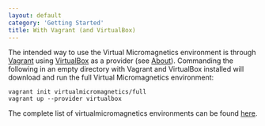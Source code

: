 ```yaml
---
layout: default
category: 'Getting Started'
title: With Vagrant (and VirtualBox)
---
```


The intended way to use the Virtual Micromagnetics environment is through
[Vagrant](https://www.vagrantup.com/) using
[VirtualBox](https://www.virtualbox.org/wiki/Downloads) as a provider (see
[About](/about/)). Commanding the following in an empty directory with Vagrant
and VirtualBox installed will download and run the full Virtual Micromagnetics
environment:

    vagrant init virtualmicromagnetics/full
    vagrant up --provider virtualbox

The complete list of virtualmicromagnetics environments can be found
[here](https://atlas.hashicorp.com/virtualmicromagnetics).